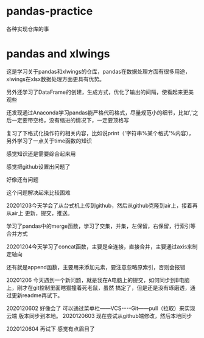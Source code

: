 # pandas-practice
各种实现仓库的事

 #  pandas and xlwings
这是学习关于pandas和xlwings的仓库，pandas在数据处理方面有很多用途，xlwings在xlsx数据处理方面更具有优势。

另外还学习了DataFrame的创建，生成方式，优化了输出的间隔，使看起来更美观些

还发现通过Anaconda学习pandas能严格代码格式，尽量规范小的细节，比如','之后一定要带空格，没有缩进的情况下，一定要顶格写

复习了下格式化操作符的相关内容，比如说print（'字符串%某个格式'%内容），另外学习了一点关于time函数的知识

感觉知识还是需要综合起来用

感觉把github设置出问题了

好像还有问题

这个问题解决起来比较困难

20201203今天学会了从台式机上传到github，然后从github克隆到air上，接着再从air上
更新，提交，推送。

学习了pandas中的merge函数，学习了交集，并集，左保留，右保留，行索引等合并方式

20201204今天学习了concat函数，主要是全连接，直接合并，主要通过axis来制定轴向

还有就是append函数，主要用来添加元素，要注意忽略原索引，否则会报错

20201206 今天遇到一个新问题，就是我在A电脑上的提交，如何同步到B电脑上，刚才在git控制里面瞎猫撞着死老鼠，虽然
搞定了，但是还是没有琢磨透，通过更新readme再试下。

 2020120602  好像会了 可以通过菜单栏——VCS----Git——pull（拉取）来实现云端
 版本同步到本地。
 2020120603 现在尝试从github端修改，然后本地同步
 
 2020120604  再试下 感觉有点眉目了



